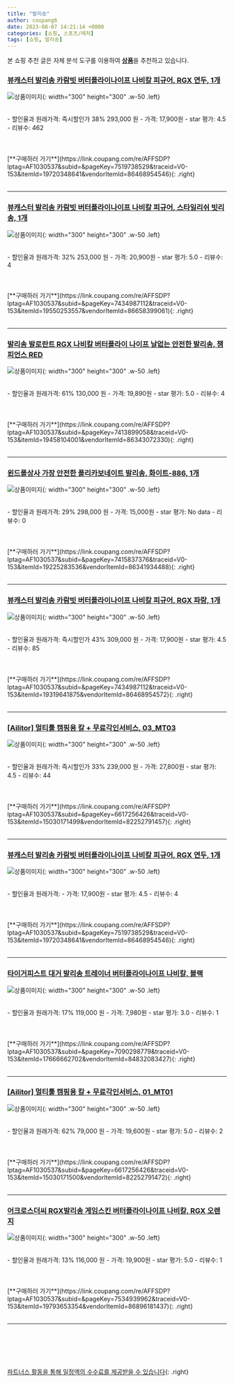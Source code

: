 ```yaml
---
title: "발리송"
author: coupang6
date: 2023-08-07 14:21:14 +0800
categories: [쇼핑, 스포츠/레저]
tags: [쇼핑, 발리송]
---
```


본 쇼핑 추천 글은 자체 분석 도구를 이용하여 [**상품**](https://link.coupang.com/a/bao1ui)을 추천하고 있습니다.

### [뷰캐스터 발리송 카람빗 버터플라이나이프 나비칼 피규어, RGX 연두, 1개](https://link.coupang.com/re/AFFSDP?lptag=AF1030537&subid=&pageKey=7519738529&traceid=V0-153&itemId=19720348641&vendorItemId=86468954546)

![상품이미지](https://thumbnail9.coupangcdn.com/thumbnails/remote/230x230ex/image/vendor_inventory/a654/71dfaf15f64e2ef0c8dd96d758a1254e2c20db6a691b77ea79177d0c07de.png){: width="300" height="300" .w-50 .left}


<br>
- 할인율과 원래가격: 즉시할인가 38%  293,000   원
- 가격: 17,900원
- star 평가: 4.5
- 리뷰수: 462
<br>
<br>
<br>
<br>
[**구매하러 가기**](https://link.coupang.com/re/AFFSDP?lptag=AF1030537&subid=&pageKey=7519738529&traceid=V0-153&itemId=19720348641&vendorItemId=86468954546){: .right}
<br>
<br>

---

### [뷰캐스터 발리송 카람빗 버터플라이나이프 나비칼 피규어, 스타일리쉬 빗리송, 1개](https://link.coupang.com/re/AFFSDP?lptag=AF1030537&subid=&pageKey=7434987112&traceid=V0-153&itemId=19550253557&vendorItemId=86658399061)

![상품이미지](https://thumbnail10.coupangcdn.com/thumbnails/remote/230x230ex/image/vendor_inventory/9bd3/1a0dd7288b9a5c077a4cd57679c8cb2497705642381b25493131edc499a6.png){: width="300" height="300" .w-50 .left}


<br>
- 할인율과 원래가격: 32%  253,000   원
- 가격: 20,900원
- star 평가: 5.0
- 리뷰수: 4
<br>
<br>
<br>
<br>
[**구매하러 가기**](https://link.coupang.com/re/AFFSDP?lptag=AF1030537&subid=&pageKey=7434987112&traceid=V0-153&itemId=19550253557&vendorItemId=86658399061){: .right}
<br>
<br>

---

### [발리송 발로란트 RGX 나비칼 버터플라이 나이프 날없는 안전한 발리송, 챔피언스 RED](https://link.coupang.com/re/AFFSDP?lptag=AF1030537&subid=&pageKey=7413899058&traceid=V0-153&itemId=19458104001&vendorItemId=86343072330)

![상품이미지](https://thumbnail7.coupangcdn.com/thumbnails/remote/230x230ex/image/vendor_inventory/c4a5/80aeff04c85e108a7581617a68856f618d21139a314eef948cee91535d7b.png){: width="300" height="300" .w-50 .left}


<br>
- 할인율과 원래가격: 61%  130,000   원
- 가격: 19,890원
- star 평가: 5.0
- 리뷰수: 4
<br>
<br>
<br>
<br>
[**구매하러 가기**](https://link.coupang.com/re/AFFSDP?lptag=AF1030537&subid=&pageKey=7413899058&traceid=V0-153&itemId=19458104001&vendorItemId=86343072330){: .right}
<br>
<br>

---

### [윈드폴상사 가장 안전한 폴리카보네이트 발리송, 화이트-886, 1개](https://link.coupang.com/re/AFFSDP?lptag=AF1030537&subid=&pageKey=7415837376&traceid=V0-153&itemId=19225283536&vendorItemId=86341934488)

![상품이미지](https://thumbnail9.coupangcdn.com/thumbnails/remote/230x230ex/image/vendor_inventory/772f/2458ec31afa65ff4a38ea018ede2695de8490f1254f06ff0e149619a131e.jpg){: width="300" height="300" .w-50 .left}


<br>
- 할인율과 원래가격: 29%  298,000   원
- 가격: 15,000원
- star 평가: No data
- 리뷰수: 0
<br>
<br>
<br>
<br>
[**구매하러 가기**](https://link.coupang.com/re/AFFSDP?lptag=AF1030537&subid=&pageKey=7415837376&traceid=V0-153&itemId=19225283536&vendorItemId=86341934488){: .right}
<br>
<br>

---

### [뷰캐스터 발리송 카람빗 버터플라이나이프 나비칼 피규어, RGX 파랑, 1개](https://link.coupang.com/re/AFFSDP?lptag=AF1030537&subid=&pageKey=7434987112&traceid=V0-153&itemId=19319641875&vendorItemId=86468954572)

![상품이미지](https://thumbnail6.coupangcdn.com/thumbnails/remote/230x230ex/image/vendor_inventory/f5ee/9aedf99037325dfe90af5353623cf1cfc3a3442becfe108d5839a3a63ce8.png){: width="300" height="300" .w-50 .left}


<br>
- 할인율과 원래가격: 즉시할인가 43%  309,000   원
- 가격: 17,900원
- star 평가: 4.5
- 리뷰수: 85
<br>
<br>
<br>
<br>
[**구매하러 가기**](https://link.coupang.com/re/AFFSDP?lptag=AF1030537&subid=&pageKey=7434987112&traceid=V0-153&itemId=19319641875&vendorItemId=86468954572){: .right}
<br>
<br>

---

### [[Ailitor] 멀티툴 캠핑용 칼 + 무료각인서비스, 03_MT03](https://link.coupang.com/re/AFFSDP?lptag=AF1030537&subid=&pageKey=6617256426&traceid=V0-153&itemId=15030171499&vendorItemId=82252791457)

![상품이미지](https://thumbnail6.coupangcdn.com/thumbnails/remote/230x230ex/image/vendor_inventory/a280/b9e907e1f9c74f3019f4436fada786962e40dac582f34ca3ca1cf7734769.jpg){: width="300" height="300" .w-50 .left}


<br>
- 할인율과 원래가격: 즉시할인가 33%  239,000   원
- 가격: 27,800원
- star 평가: 4.5
- 리뷰수: 44
<br>
<br>
<br>
<br>
[**구매하러 가기**](https://link.coupang.com/re/AFFSDP?lptag=AF1030537&subid=&pageKey=6617256426&traceid=V0-153&itemId=15030171499&vendorItemId=82252791457){: .right}
<br>
<br>

---

### [뷰캐스터 발리송 카람빗 버터플라이나이프 나비칼 피규어, RGX 연두, 1개](https://link.coupang.com/re/AFFSDP?lptag=AF1030537&subid=&pageKey=7519738529&traceid=V0-153&itemId=19720348641&vendorItemId=86468954546)

![상품이미지](https://thumbnail9.coupangcdn.com/thumbnails/remote/230x230ex/image/vendor_inventory/a654/71dfaf15f64e2ef0c8dd96d758a1254e2c20db6a691b77ea79177d0c07de.png){: width="300" height="300" .w-50 .left}


<br>
- 할인율과 원래가격: 
- 가격: 17,900원
- star 평가: 4.5
- 리뷰수: 4
<br>
<br>
<br>
<br>
[**구매하러 가기**](https://link.coupang.com/re/AFFSDP?lptag=AF1030537&subid=&pageKey=7519738529&traceid=V0-153&itemId=19720348641&vendorItemId=86468954546){: .right}
<br>
<br>

---

### [타이거피스트 대거 발리송 트레이너 버터플라이나이프 나비칼, 블랙](https://link.coupang.com/re/AFFSDP?lptag=AF1030537&subid=&pageKey=7090298779&traceid=V0-153&itemId=17666662702&vendorItemId=84832083427)

![상품이미지](https://thumbnail10.coupangcdn.com/thumbnails/remote/230x230ex/image/vendor_inventory/f256/552766a267540a9bd81e7284df5e6211e0996170cf3bd6cb07565a6ee077.png){: width="300" height="300" .w-50 .left}


<br>
- 할인율과 원래가격: 17%  119,000   원
- 가격: 7,980원
- star 평가: 3.0
- 리뷰수: 1
<br>
<br>
<br>
<br>
[**구매하러 가기**](https://link.coupang.com/re/AFFSDP?lptag=AF1030537&subid=&pageKey=7090298779&traceid=V0-153&itemId=17666662702&vendorItemId=84832083427){: .right}
<br>
<br>

---

### [[Ailitor] 멀티툴 캠핑용 칼 + 무료각인서비스, 01_MT01](https://link.coupang.com/re/AFFSDP?lptag=AF1030537&subid=&pageKey=6617256426&traceid=V0-153&itemId=15030171500&vendorItemId=82252791472)

![상품이미지](https://thumbnail10.coupangcdn.com/thumbnails/remote/230x230ex/image/vendor_inventory/eb51/52e5589aa4effa9dfb6e7c973a19e4723bb5ce8efe06fff12d4bafb8563b.jpg){: width="300" height="300" .w-50 .left}


<br>
- 할인율과 원래가격: 62%  79,000   원
- 가격: 19,600원
- star 평가: 5.0
- 리뷰수: 2
<br>
<br>
<br>
<br>
[**구매하러 가기**](https://link.coupang.com/re/AFFSDP?lptag=AF1030537&subid=&pageKey=6617256426&traceid=V0-153&itemId=15030171500&vendorItemId=82252791472){: .right}
<br>
<br>

---

### [어크로스더씨 RGX발리송 게임스킨 버터플라이나이프 나비칼, RGX 오렌지](https://link.coupang.com/re/AFFSDP?lptag=AF1030537&subid=&pageKey=7534939962&traceid=V0-153&itemId=19793653354&vendorItemId=86896181437)

![상품이미지](https://thumbnail10.coupangcdn.com/thumbnails/remote/230x230ex/image/vendor_inventory/6ddc/a63f179ee675325336e4893484161e8e4869aa780dd6688792f69f050350.png){: width="300" height="300" .w-50 .left}


<br>
- 할인율과 원래가격: 13%  116,000   원
- 가격: 19,900원
- star 평가: 5.0
- 리뷰수: 1
<br>
<br>
<br>
<br>
[**구매하러 가기**](https://link.coupang.com/re/AFFSDP?lptag=AF1030537&subid=&pageKey=7534939962&traceid=V0-153&itemId=19793653354&vendorItemId=86896181437){: .right}
<br>
<br>

---
<br><br><br><br><br> [파트너스 활동을 통해 일정액의 수수료를 제공받을 수 있습니다](https://link.coupang.com/a/bao1ui){: .right}